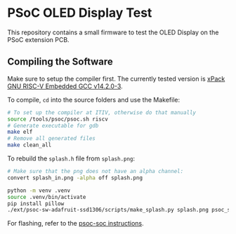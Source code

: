 # PSoC OLED Display Test

This repository contains a small firmware to test the OLED Display on the PSoC extension PCB.

## Compiling the Software

Make sure to setup the compiler first. The currently tested version is [xPack GNU RISC-V Embedded GCC v14.2.0-3](https://github.com/xpack-dev-tools/riscv-none-elf-gcc-xpack/releases/tag/v14.2.0-3).

To compile, `cd` into the source folders and use the Makefile:
```bash
# To set up the compiler at ITIV, otherwise do that manually
source /tools/psoc/psoc.sh riscv
# Generate executable for gdb
make elf
# Remove all generated files
make clean_all
```

To rebuild the `splash.h` file from `splash.png`:
```bash
# Make sure that the png does not have an alpha channel:
convert splash_in.png -alpha off splash.png

python -m venv .venv
source .venv/bin/activate
pip install pillow
./ext/psoc-sw-adafruit-ssd1306/scripts/make_splash.py splash.png psoc_splash > splash.h
```

For flashing, refer to the [psoc-soc instructions](https://github.com/kit-kch/psoc-soc/).